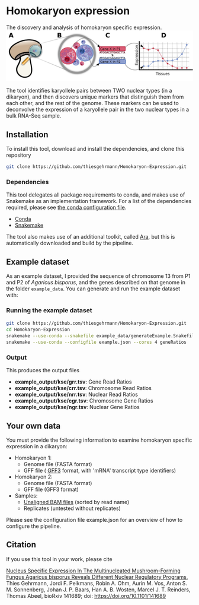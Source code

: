 # Homokaryon expression
The discovery and analysis of homokaryon specific expression.
![The General Overview of Homokaryon Specific Expression](readme/figure0.png)

The tool identifies karyollele pairs between TWO nuclear types (in a dikaryon), and then discovers unique markers that distinguish them from each other, and the rest of the genome.
These markers can be used to deconvolve the expression of a karyollele pair in the two nuclear types in a bulk RNA-Seq sample.

## Installation

To install this tool, download and install the dependencies, and clone this repository

```bash
git clone https://github.com/thiesgehrmann/Homokaryon-Expression.git
```

### Dependencies
  This tool delegates all package requirements to conda, and makes use of Snakemake as an implementation framework.
  For a list of the dependencies required, please see [the conda configuration file](pipeline_components/snakemake.yaml).
  * [Conda](https://conda.io/docs/)
  * [Snakemake](https://snakemake.readthedocs.io/en/stable/)

  The tool also makes use of an additional toolkit, called [Ara](https://github.com/AbeelLab/ara/), but this is automatically downloaded and build by the pipeline.

## Example dataset
  As an example dataset, I provided the sequence of chromosome 13 from P1 and P2 of *Agaricus bisporus*, and the genes described on that genome in the folder `example_data`.
  You can generate and run the example dataset with:

### Running the example dataset

```bash
git clone https://github.com/thiesgehrmann/Homokaryon-Expression.git
cd Homokaryon-Expression
snakemake --use-conda --snakefile example_data/generateExample.Snakefile --configfile --cores 4 example.json genBam # Generate the sequencing data
snakemake --use-conda --configfile example.json --cores 4 geneRatios
```

### Output
This produces the output files

 * **example_output/kse/grr.tsv**: Gene Read Ratios
 * **example_output/kse/crr.tsv**: Chromosome Read Ratios
 * **example_output/kse/nrr.tsv**: Nuclear Read Ratios
 * **example_output/kse/cgr.tsv**: Chromosome Gene Ratios
 * **example_output/kse/ngr.tsv**: Nuclear Gene Ratios

## Your own data

You must provide the following information to examine homokaryon specific expression in a dikaryon:

 * Homokaryon 1:
   * Genome file (FASTA format)
   * GFF file ( [GFF3](http://gmod.org/wiki/GFF3) format, with 'mRNA' transcript type identifiers)
 * Homokaryon 2:
   * Genome file (FASTA format)
   * GFF file (GFF3 format)
 * Samples:
   * [Unaligned BAM files](https://gatkforums.broadinstitute.org/gatk/discussion/6484/how-to-generate-an-unmapped-bam-from-fastq-or-aligned-bam]) (sorted by read name)
   * Replicates (untested without replicates)

Please see the configuration file example.json for an overview of how to configure the pipeline.


## Citation

If you use this tool in your work, please cite

[Nucleus Specific Expression In The Multinucleated Mushroom-Forming Fungus Agaricus bisporus Reveals Different Nuclear Regulatory Programs](http://www.biorxiv.org/content/early/2017/07/04/141689),
Thies Gehrmann, Jordi F. Pelkmans, Robin A. Ohm, Aurin M. Vos, Anton S. M. Sonnenberg, Johan J. P. Baars, Han A. B. Wosten, Marcel J. T. Reinders, Thomas Abeel,
bioRxiv 141689; doi: https://doi.org/10.1101/141689

